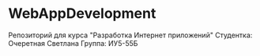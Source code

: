 # WebAppDevelopment
Репозиторий для курса "Разработка Интернет приложений"
Студентка: Очеретная Светлана
Группа: ИУ5-55Б
